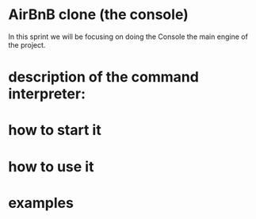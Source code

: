 # AirBnB clone (the console)
In this sprint we will be focusing on doing the Console  the main engine of the project.

# description of the command interpreter:


# how to start it


# how to use it


# examples
